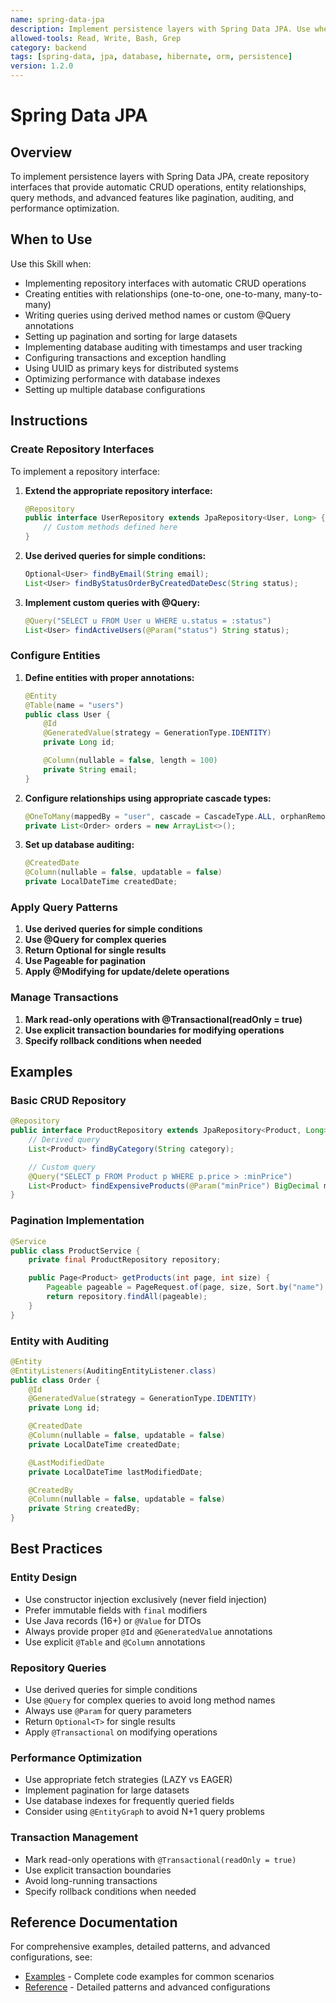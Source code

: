 ```yaml
---
name: spring-data-jpa
description: Implement persistence layers with Spring Data JPA. Use when creating repositories, configuring entity relationships, writing queries (derived and @Query), setting up pagination, database auditing, transactions, UUID primary keys, multiple databases, and database indexing. Covers repository interfaces, JPA entities, custom queries, relationships, and performance optimization patterns.
allowed-tools: Read, Write, Bash, Grep
category: backend
tags: [spring-data, jpa, database, hibernate, orm, persistence]
version: 1.2.0
---
```


# Spring Data JPA

## Overview

To implement persistence layers with Spring Data JPA, create repository interfaces that provide automatic CRUD operations, entity relationships, query methods, and advanced features like pagination, auditing, and performance optimization.

## When to Use

Use this Skill when:
- Implementing repository interfaces with automatic CRUD operations
- Creating entities with relationships (one-to-one, one-to-many, many-to-many)
- Writing queries using derived method names or custom @Query annotations
- Setting up pagination and sorting for large datasets
- Implementing database auditing with timestamps and user tracking
- Configuring transactions and exception handling
- Using UUID as primary keys for distributed systems
- Optimizing performance with database indexes
- Setting up multiple database configurations

## Instructions

### Create Repository Interfaces

To implement a repository interface:

1. **Extend the appropriate repository interface:**
   ```java
   @Repository
   public interface UserRepository extends JpaRepository<User, Long> {
       // Custom methods defined here
   }
   ```

2. **Use derived queries for simple conditions:**
   ```java
   Optional<User> findByEmail(String email);
   List<User> findByStatusOrderByCreatedDateDesc(String status);
   ```

3. **Implement custom queries with @Query:**
   ```java
   @Query("SELECT u FROM User u WHERE u.status = :status")
   List<User> findActiveUsers(@Param("status") String status);
   ```

### Configure Entities

1. **Define entities with proper annotations:**
   ```java
   @Entity
   @Table(name = "users")
   public class User {
       @Id
       @GeneratedValue(strategy = GenerationType.IDENTITY)
       private Long id;

       @Column(nullable = false, length = 100)
       private String email;
   }
   ```

2. **Configure relationships using appropriate cascade types:**
   ```java
   @OneToMany(mappedBy = "user", cascade = CascadeType.ALL, orphanRemoval = true)
   private List<Order> orders = new ArrayList<>();
   ```

3. **Set up database auditing:**
   ```java
   @CreatedDate
   @Column(nullable = false, updatable = false)
   private LocalDateTime createdDate;
   ```

### Apply Query Patterns

1. **Use derived queries for simple conditions**
2. **Use @Query for complex queries**
3. **Return Optional<T> for single results**
4. **Use Pageable for pagination**
5. **Apply @Modifying for update/delete operations**

### Manage Transactions

1. **Mark read-only operations with @Transactional(readOnly = true)**
2. **Use explicit transaction boundaries for modifying operations**
3. **Specify rollback conditions when needed**

## Examples

### Basic CRUD Repository

```java
@Repository
public interface ProductRepository extends JpaRepository<Product, Long> {
    // Derived query
    List<Product> findByCategory(String category);

    // Custom query
    @Query("SELECT p FROM Product p WHERE p.price > :minPrice")
    List<Product> findExpensiveProducts(@Param("minPrice") BigDecimal minPrice);
}
```

### Pagination Implementation

```java
@Service
public class ProductService {
    private final ProductRepository repository;

    public Page<Product> getProducts(int page, int size) {
        Pageable pageable = PageRequest.of(page, size, Sort.by("name").ascending());
        return repository.findAll(pageable);
    }
}
```

### Entity with Auditing

```java
@Entity
@EntityListeners(AuditingEntityListener.class)
public class Order {
    @Id
    @GeneratedValue(strategy = GenerationType.IDENTITY)
    private Long id;

    @CreatedDate
    @Column(nullable = false, updatable = false)
    private LocalDateTime createdDate;

    @LastModifiedDate
    private LocalDateTime lastModifiedDate;

    @CreatedBy
    @Column(nullable = false, updatable = false)
    private String createdBy;
}
```

## Best Practices

### Entity Design
- Use constructor injection exclusively (never field injection)
- Prefer immutable fields with `final` modifiers
- Use Java records (16+) or `@Value` for DTOs
- Always provide proper `@Id` and `@GeneratedValue` annotations
- Use explicit `@Table` and `@Column` annotations

### Repository Queries
- Use derived queries for simple conditions
- Use `@Query` for complex queries to avoid long method names
- Always use `@Param` for query parameters
- Return `Optional<T>` for single results
- Apply `@Transactional` on modifying operations

### Performance Optimization
- Use appropriate fetch strategies (LAZY vs EAGER)
- Implement pagination for large datasets
- Use database indexes for frequently queried fields
- Consider using `@EntityGraph` to avoid N+1 query problems

### Transaction Management
- Mark read-only operations with `@Transactional(readOnly = true)`
- Use explicit transaction boundaries
- Avoid long-running transactions
- Specify rollback conditions when needed

## Reference Documentation

For comprehensive examples, detailed patterns, and advanced configurations, see:

- [Examples](references/examples.md) - Complete code examples for common scenarios
- [Reference](references/reference.md) - Detailed patterns and advanced configurations
